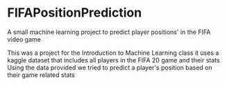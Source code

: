 # FIFAPositionPrediction
A small machine learning project to predict player positions' in the FIFA video game

This was a project for the Introduction to Machine Learning class it uses a kaggle dataset that includes all players in the FIFA 20 game and their stats
Using the data provided we tried to predict a player's position based on their game related stats
